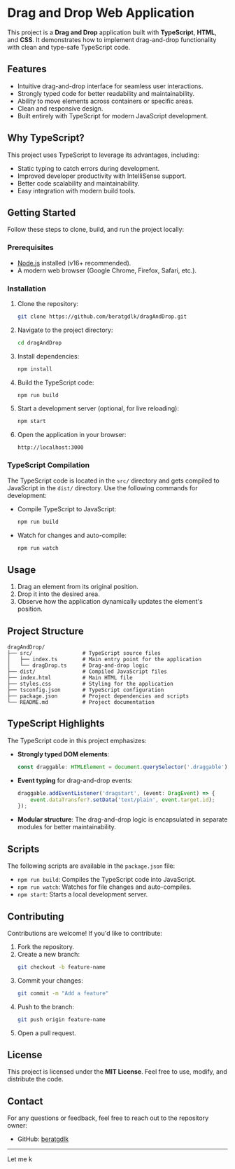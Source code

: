 # Drag and Drop Web Application

This project is a **Drag and Drop** application built with **TypeScript**, **HTML**, and **CSS**. It demonstrates how to implement drag-and-drop functionality with clean and type-safe TypeScript code.

## Features

- Intuitive drag-and-drop interface for seamless user interactions.
- Strongly typed code for better readability and maintainability.
- Ability to move elements across containers or specific areas.
- Clean and responsive design.
- Built entirely with TypeScript for modern JavaScript development.

## Why TypeScript?

This project uses TypeScript to leverage its advantages, including:

- Static typing to catch errors during development.
- Improved developer productivity with IntelliSense support.
- Better code scalability and maintainability.
- Easy integration with modern build tools.

## Getting Started

Follow these steps to clone, build, and run the project locally:

### Prerequisites

- [Node.js](https://nodejs.org/) installed (v16+ recommended).
- A modern web browser (Google Chrome, Firefox, Safari, etc.).

### Installation

1. Clone the repository:
   ```bash
   git clone https://github.com/beratgdlk/dragAndDrop.git
   ```

2. Navigate to the project directory:
   ```bash
   cd dragAndDrop
   ```

3. Install dependencies:
   ```bash
   npm install
   ```

4. Build the TypeScript code:
   ```bash
   npm run build
   ```

5. Start a development server (optional, for live reloading):
   ```bash
   npm start
   ```

6. Open the application in your browser:
   ```
   http://localhost:3000
   ```

### TypeScript Compilation

The TypeScript code is located in the `src/` directory and gets compiled to JavaScript in the `dist/` directory. Use the following commands for development:

- Compile TypeScript to JavaScript:
  ```bash
  npm run build
  ```

- Watch for changes and auto-compile:
  ```bash
  npm run watch
  ```

## Usage

1. Drag an element from its original position.
2. Drop it into the desired area.
3. Observe how the application dynamically updates the element's position.

## Project Structure

```plaintext
dragAndDrop/
├── src/                # TypeScript source files
│   ├── index.ts        # Main entry point for the application
│   └── dragDrop.ts     # Drag-and-drop logic
├── dist/               # Compiled JavaScript files
├── index.html          # Main HTML file
├── styles.css          # Styling for the application
├── tsconfig.json       # TypeScript configuration
├── package.json        # Project dependencies and scripts
└── README.md           # Project documentation
```

## TypeScript Highlights

The TypeScript code in this project emphasizes:

- **Strongly typed DOM elements**:
  ```typescript
  const draggable: HTMLElement = document.querySelector('.draggable')!;
  ```

- **Event typing** for drag-and-drop events:
  ```typescript
  draggable.addEventListener('dragstart', (event: DragEvent) => {
      event.dataTransfer?.setData('text/plain', event.target.id);
  });
  ```

- **Modular structure**: The drag-and-drop logic is encapsulated in separate modules for better maintainability.

## Scripts

The following scripts are available in the `package.json` file:

- `npm run build`: Compiles the TypeScript code into JavaScript.
- `npm run watch`: Watches for file changes and auto-compiles.
- `npm start`: Starts a local development server.

## Contributing

Contributions are welcome! If you'd like to contribute:

1. Fork the repository.
2. Create a new branch:
   ```bash
   git checkout -b feature-name
   ```
3. Commit your changes:
   ```bash
   git commit -m "Add a feature"
   ```
4. Push to the branch:
   ```bash
   git push origin feature-name
   ```
5. Open a pull request.

## License

This project is licensed under the **MIT License**. Feel free to use, modify, and distribute the code.

## Contact

For any questions or feedback, feel free to reach out to the repository owner:

- GitHub: [beratgdlk](https://github.com/beratgdlk)

---

Let me k
